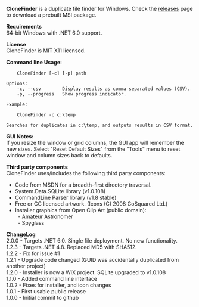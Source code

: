 **CloneFinder** is a duplicate file finder for Windows. Check the [releases](https://github.com/stchan/CloneFinder/releases) page to download a prebuilt MSI package.

**Requirements**<br/>
64-bit Windows with .NET 6.0 support.

**License**<br/>
CloneFinder is MIT X11 licensed.

**Command line Usage:**

		CloneFinder [-c] [-p] path

	Options:
		-c, --csv        Display results as comma separated values (CSV).
		-p, --progress   Show progress indicator.

	Example:

		CloneFinder -c c:\temp

	Searches for duplicates in c:\temp, and outputs results in CSV format.

**GUI Notes:**<br/>
If you resize the window or grid columns, the GUI app will remember the new sizes.
Select "Reset Default Sizes" from the "Tools" menu to reset window and column sizes back to defaults.

**Third party components**<br/>
CloneFinder uses/includes the following third party components:
- Code from MSDN for a breadth-first directory traversal.
- System.Data.SQLite library (v1.0.108)
- CommandLine Parser library (v1.8 stable) 
- Free or CC licensed artwork. (Icons (C) 2008 GoSquared Ltd.)
- Installer graphics from Open Clip Art (public domain):<br/>
&nbsp; - Amateur Astronomer<br/>
&nbsp; - Spyglass<br/>


**ChangeLog**<br/>
2.0.0 - Targets .NET 6.0. Single file deployment. No new functionality.<br/>
1.2.3 - Targets .NET 4.8. Replaced MD5 with SHA512.<br/>
1.2.2 - Fix for issue #1<br/>
1.2.1 - Upgrade code changed (GUID was accidentally duplicated from another project)<br/>
1.2.0 - Installer is now a WiX project. SQLite upgraded to v1.0.108<br/>
1.1.0 - Added command line interface<br/>
1.0.2 - Fixes for installer, and icon changes<br/>
1.0.1 - First usable public release<br/>
1.0.0 - Initial commit to github<br/>
